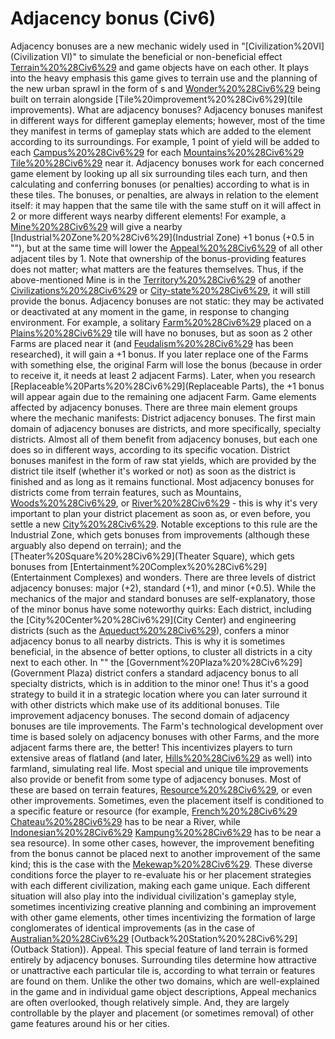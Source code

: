 # Adjacency bonus (Civ6)

Adjacency bonuses аre а new mechanic widely used in "[Civilization%20VI](Civilization VI)" to simulate the beneficial or non-beneficial effect [Terrain%20%28Civ6%29](terrain) and game objects have on each other. It plays into the heavy emphasis this game gives to terrain use and the planning of the new urban sprawl in the form of s and [Wonder%20%28Civ6%29](wonders) being built on terrain alongside [Tile%20improvement%20%28Civ6%29](tile improvements).
What are adjacency bonuses?
Adjacency bonuses manifest in different ways for different gameplay elements; however, most of the time they manifest in terms of gameplay stats which are added to the element according to its surroundings. For example, 1 point of yield will be added to each [Campus%20%28Civ6%29](Campus) for each [Mountains%20%28Civ6%29](Mountain) [Tile%20%28Civ6%29](tile) near it.
Adjacency bonuses work for each concerned game element by looking up all six surrounding tiles each turn, and then calculating and conferring bonuses (or penalties) according to what is in these tiles. The bonuses, or penalties, are always in relation to the element itself: it may happen that the same tile with the same stuff on it will affect in 2 or more different ways nearby different elements! For example, a [Mine%20%28Civ6%29](Mine) will give a nearby [Industrial%20Zone%20%28Civ6%29](Industrial Zone) +1 bonus (+0.5 in ""), but at the same time will lower the [Appeal%20%28Civ6%29](Appeal) of all other adjacent tiles by 1.
Note that ownership of the bonus-providing features does not matter; what matters are the features themselves. Thus, if the above-mentioned Mine is in the [Territory%20%28Civ6%29](territory) of another [Civilizations%20%28Civ6%29](civilization) or [City-state%20%28Civ6%29](city-state), it will still provide the bonus.
Adjacency bonuses are not static: they may be activated or deactivated at any moment in the game, in response to changing environment. For example, a solitary [Farm%20%28Civ6%29](Farm) placed on a [Plains%20%28Civ6%29](Plains) tile will have no bonuses, but as soon as 2 other Farms are placed near it (and [Feudalism%20%28Civ6%29](Feudalism) has been researched), it will gain a +1 bonus. If you later replace one of the Farms with something else, the original Farm will lose the bonus (because in order to receive it, it needs at least 2 adjacent Farms). Later, when you research [Replaceable%20Parts%20%28Civ6%29](Replaceable Parts), the +1 bonus will appear again due to the remaining one adjacent Farm.
Game elements affected by adjacency bonuses.
There are three main element groups where the mechanic manifests:
District adjacency bonuses.
The first main domain of adjacency bonuses are districts, and more specifically, specialty districts. Almost all of them benefit from adjacency bonuses, but each one does so in different ways, according to its specific vocation. District bonuses manifest in the form of raw stat yields, which are provided by the district tile itself (whether it's worked or not) as soon as the district is finished and as long as it remains functional.
Most adjacency bonuses for districts come from terrain features, such as Mountains, [Woods%20%28Civ6%29](Woods), or [River%20%28Civ6%29](Rivers) - this is why it's very important to plan your district placement as soon as, or even before, you settle a new [City%20%28Civ6%29](city). Notable exceptions to this rule are the Industrial Zone, which gets bonuses from improvements (although these arguably also depend on terrain); and the [Theater%20Square%20%28Civ6%29](Theater Square), which gets bonuses from [Entertainment%20Complex%20%28Civ6%29](Entertainment Complexes) and wonders.
There are three levels of district adjacency bonuses: major (+2), standard (+1), and minor (+0.5). While the mechanics of the major and standard bonuses are self-explanatory, those of the minor bonus have some noteworthy quirks:
Each district, including the [City%20Center%20%28Civ6%29](City Center) and engineering districts (such as the [Aqueduct%20%28Civ6%29](Aqueduct)), confers a minor adjacency bonus to all nearby districts. This is why it is sometimes beneficial, in the absence of better options, to cluster all districts in a city next to each other. In "" the [Government%20Plaza%20%28Civ6%29](Government Plaza) district confers a standard adjacency bonus to all specialty districts, which is in addition to the minor one! Thus it's a good strategy to build it in a strategic location where you can later surround it with other districts which make use of its additional bonuses. 
Tile improvement adjacency bonuses.
The second domain of adjacency bonuses are tile improvements. The Farm's technological development over time is based solely on adjacency bonuses with other Farms, and the more adjacent farms there are, the better! This incentivizes players to turn extensive areas of flatland (and later, [Hills%20%28Civ6%29](Hills) as well) into farmland, simulating real life.
Most special and unique tile improvements also provide or benefit from some type of adjacency bonuses. Most of these are based on terrain features, [Resource%20%28Civ6%29](resources), or even other improvements. Sometimes, even the placement itself is conditioned to a specific feature or resource (for example, [French%20%28Civ6%29](France's) [Chateau%20%28Civ6%29](Chateau) has to be near a River, while [Indonesian%20%28Civ6%29](Indonesia's) [Kampung%20%28Civ6%29](Kampung) has to be near a sea resource). In some other cases, however, the improvement benefiting from the bonus cannot be placed next to another improvement of the same kind; this is the case with the [Mekewap%20%28Civ6%29](Mekewap). These diverse conditions force the player to re-evaluate his or her placement strategies with each different civilization, making each game unique. Each different situation will also play into the individual civilization's gameplay style, sometimes incentivizing creative planning and combining an improvement with other game elements, other times incentivizing the formation of large conglomerates of identical improvements (as in the case of [Australian%20%28Civ6%29](Australia's) [Outback%20Station%20%28Civ6%29](Outback Station)).
Appeal.
This special feature of land terrain is formed entirely by adjacency bonuses. Surrounding tiles determine how attractive or unattractive each particular tile is, according to what terrain or features are found on them. Unlike the other two domains, which are well-explained in the game and in individual game object descriptions, Appeal mechanics are often overlooked, though relatively simple. And, they are largely controllable by the player and placement (or sometimes removal) of other game features around his or her cities.
